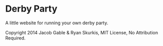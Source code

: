 Derby Party
===========

A little website for running your own derby party.


Copyright 2014 Jacob Gable & Ryan Skurkis, MIT License, No Attribution Required.